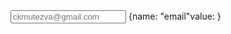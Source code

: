 
<input id="email" class="inputs" type="email" name="email" placeholder="ckmutezva@gmail.com" required="" value="">
{
​name: "email"​​
value: 
}
​

​

